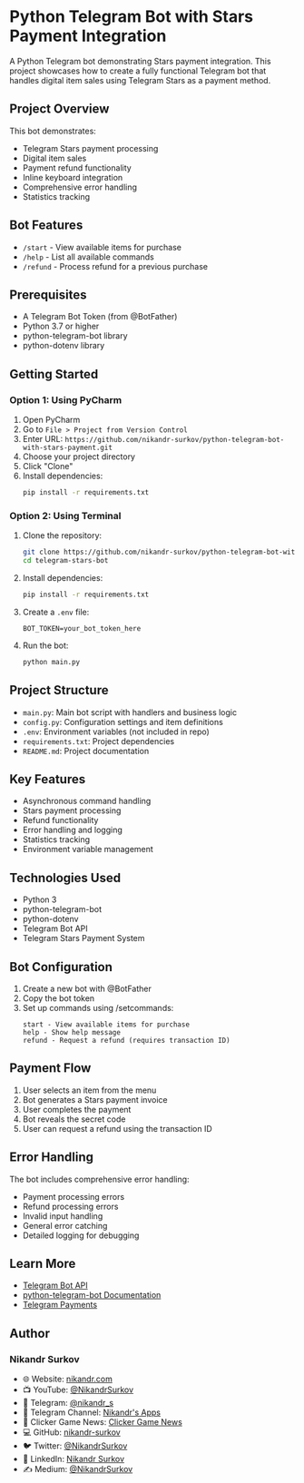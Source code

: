 # Python Telegram Bot with Stars Payment Integration
A Python Telegram bot demonstrating Stars payment integration. This project showcases how to create a fully functional Telegram bot that handles digital item sales using Telegram Stars as a payment method.

## Project Overview
This bot demonstrates:
- Telegram Stars payment processing
- Digital item sales
- Payment refund functionality
- Inline keyboard integration
- Comprehensive error handling
- Statistics tracking

## Bot Features
- `/start` - View available items for purchase
- `/help` - List all available commands
- `/refund` - Process refund for a previous purchase

## Prerequisites
- A Telegram Bot Token (from @BotFather)
- Python 3.7 or higher
- python-telegram-bot library
- python-dotenv library

## Getting Started
### Option 1: Using PyCharm
1. Open PyCharm
2. Go to `File > Project from Version Control`
3. Enter URL: `https://github.com/nikandr-surkov/python-telegram-bot-with-stars-payment.git`
4. Choose your project directory
5. Click "Clone"
6. Install dependencies:
   ```bash
   pip install -r requirements.txt
   ```

### Option 2: Using Terminal
1. Clone the repository:
   ```bash
   git clone https://github.com/nikandr-surkov/python-telegram-bot-with-stars-payment.git
   cd telegram-stars-bot
   ```
2. Install dependencies:
   ```bash
   pip install -r requirements.txt
   ```
3. Create a `.env` file:
   ```
   BOT_TOKEN=your_bot_token_here
   ```
4. Run the bot:
   ```bash
   python main.py
   ```

## Project Structure
- `main.py`: Main bot script with handlers and business logic
- `config.py`: Configuration settings and item definitions
- `.env`: Environment variables (not included in repo)
- `requirements.txt`: Project dependencies
- `README.md`: Project documentation

## Key Features
- Asynchronous command handling
- Stars payment processing
- Refund functionality
- Error handling and logging
- Statistics tracking
- Environment variable management

## Technologies Used
- Python 3
- python-telegram-bot
- python-dotenv
- Telegram Bot API
- Telegram Stars Payment System

## Bot Configuration
1. Create a new bot with @BotFather
2. Copy the bot token
3. Set up commands using /setcommands:
   ```
   start - View available items for purchase
   help - Show help message
   refund - Request a refund (requires transaction ID)
   ```

## Payment Flow
1. User selects an item from the menu
2. Bot generates a Stars payment invoice
3. User completes the payment
4. Bot reveals the secret code
5. User can request a refund using the transaction ID

## Error Handling
The bot includes comprehensive error handling:
- Payment processing errors
- Refund processing errors
- Invalid input handling
- General error catching
- Detailed logging for debugging

## Learn More
- [Telegram Bot API](https://core.telegram.org/bots/api)
- [python-telegram-bot Documentation](https://python-telegram-bot.org/)
- [Telegram Payments](https://core.telegram.org/bots/payments)

## Author
### Nikandr Surkov
- 🌐 Website: [nikandr.com](https://nikandr.com)
- 📺 YouTube: [@NikandrSurkov](https://www.youtube.com/@NikandrSurkov)
- 📱 Telegram: [@nikandr_s](https://t.me/nikandr_s)
- 📢 Telegram Channel: [Nikandr's Apps](https://t.me/+hL2jdmRkhf9jZjQy)
- 📰 Clicker Game News: [Clicker Game News](https://t.me/clicker_game_news)
- 💻 GitHub: [nikandr-surkov](https://github.com/nikandr-surkov)
- 🐦 Twitter: [@NikandrSurkov](https://x.com/NikandrSurkov)
- 💼 LinkedIn: [Nikandr Surkov](https://www.linkedin.com/in/nikandr-surkov/)
- ✍️ Medium: [@NikandrSurkov](https://medium.com/@NikandrSurkov)
